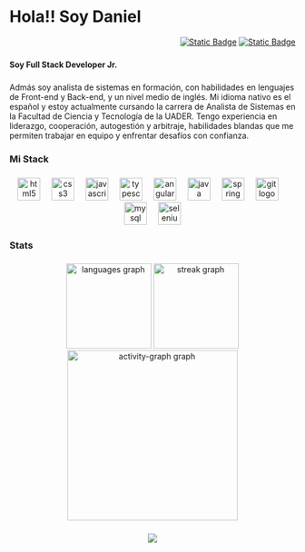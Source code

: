 <h1 align="left">Hola!! Soy Daniel</h1>

<div align="right">
<a href="https://apfrontrefchke.web.app/" target="_blank"><img alt="Static Badge" src="https://img.shields.io/badge/Portfolio-e2cfb8?style=for-the-badge"></a>
 
<a href="https://www.linkedin.com/in/danielrefchke/" target="_blank">
 <img alt="Static Badge" src="https://img.shields.io/badge/linkedin-e2cfb8?style=for-the-badge&logo=linkedin&logoColor=202020">
</a>
</div>

###

<h4 align="left">Soy Full Stack Developer Jr.</h4>

###

<p align="left">Admás soy analista de sistemas en formación, con habilidades en lenguajes de Front-end y Back-end, y un nivel medio de inglés. Mi idioma nativo es el español y estoy actualmente cursando la carrera de Analista de Sistemas en la Facultad de Ciencia y Tecnología de la UADER. Tengo experiencia en liderazgo, cooperación, autogestión y arbitraje, habilidades blandas que me permiten trabajar en equipo y enfrentar desafíos con confianza.</p>

###

<h3 align="left">Mi Stack</h3>

###

<div align="center">
  <img src="https://skillicons.dev/icons?i=html" height="40" alt="html5 logo"  />
  <img width="12" />
  <img src="https://skillicons.dev/icons?i=css" height="40" alt="css3 logo"  />
  <img width="12" />
  <img src="https://skillicons.dev/icons?i=js" height="40" alt="javascript logo"  />
  <img width="12" />
  <img src="https://skillicons.dev/icons?i=ts" height="40" alt="typescript logo"  />
  <img width="12" />
  <img src="https://skillicons.dev/icons?i=angular" height="40" alt="angularjs logo"  />
  <img width="12" />
  <img src="https://skillicons.dev/icons?i=java" height="40" alt="java logo"  />
  <img width="12" />
  <img src="https://skillicons.dev/icons?i=spring" height="40" alt="spring logo"  />
  <img width="12" />
  <img src="https://skillicons.dev/icons?i=git" height="40" alt="git logo"  />
  <img width="12" />
  <img src="https://skillicons.dev/icons?i=mysql" height="40" alt="mysql logo"  />
  <img width="12" />
  <img src="https://skillicons.dev/icons?i=selenium" height="40" alt="selenium logo"  />
</div>

###

<h3 align="left">Stats</h3>

###

<div align="center">
  <img src="https://github-readme-stats.vercel.app/api/top-langs?username=danielrefchke&hide_progress=true&locale=es&hide_title=false&layout=compact&card_width=320&langs_count=6&theme=dark&hide_border=false&order=2" height="150" alt="languages graph"  />
  <img src="https://streak-stats.demolab.com?user=danielrefchke&locale=es&mode=daily&theme=dark&hide_border=false&border_radius=5&order=3" height="150" alt="streak graph"  />
  <img src="https://github-readme-activity-graph.vercel.app/graph?username=danielrefchke&radius=16&theme=noctis-minimus&area=true&order=5" height="300" alt="activity-graph graph"  />
</div>

###

<div align="center">
  <img src="https://visitor-badge.laobi.icu/badge?page_id=danielrefchke.danielrefchke&left_color=darkslategray&right_color=black&left_text=Visitors"  />
</div>
